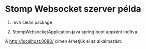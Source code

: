 # Stomp Websocket szerver példa

1. mvn clean package

2. StompWebsocketApplication.java spring boot appként indítva

A [http://localhost:8080/](http://localhost:8080/) címen érhetjük el az alkalmazást.

